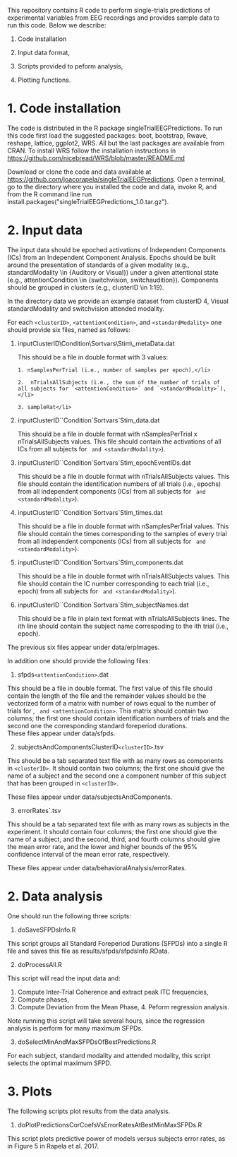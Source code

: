 This repository contains R code to perform single-trials predictions of
experimental variables from EEG recordings and provides sample data to run this
code. Below we describe:

1. Code installation

2. Input data format,

3. Scripts provided to peform analysis,

4. Plotting functions.

# 1. Code installation

The code is distributed in the R package singleTrialEEGPredictions. To run
this code first load the suggested packages: boot, bootstrap, Rwave, reshape,
lattice, ggplot2, WRS. All but the last packages are available from CRAN. To
install WRS follow the installation
instructions in https://github.com/nicebread/WRS/blob/master/README.md

Download or clone the code and data available at
https://github.com/joacorapela/singleTrialEEGPredictions. Open a terminal, go
to the directory where you installed the code and data, invoke R, and from the
R command line run install.packages("singleTrialEEGPredictions_1.0.tar.gz").

# 2. Input data

The input data should be epoched activations of Independent Components (ICs)
from an Independent Component Analysis. Epochs should be built around the
presentation of standards of a given modality (e.g., standardModality \in
{Auditory or Visual}) under a given attentional state (e.g., attentionCondition
\in {switchvision, switchaudition}).  Components should be grouped in clusters
(e.g., clusterID \in 1:19).

In the directory data we provide an example dataset from clusterID 4, Visual
standardModality and switchvision attended modality.

For each `<clusterID>`, `<attentionCondition>`, and `<standardModality>` one
should provide six files, named as follows:

<ol>

<li> inputClusterID\<clusterID\>Condition\<attentionCondition]>Sortvars\<sortvar\><standardModality\>Stim\_metaData.dat

This should be a file in double format with 3 values: 

    1. nSamplesPerTrial (i.e., number of samples per epoch),</li>

    2.  nTrialsAllSubjects (i.e., the sum of the number of trials of all subjects for `<attentionCondition>` and `<standardModality>`),</li>

    3. sampleRat</li>

</li>

<li> inputClusterID`<clusterID>`Condition<attentionCondition>`Sortvars<sortvar><standardModality>`Stim_data.dat

This should be a file in double format with nSamplesPerTrial x
nTrialsAllSubjects values. This file should contain the activations of all ICs
from all subjects for <attentionCondition>` and <standardModality>`).
</li>

<li>  inputClusterID`<clusterID>`Condition<attentionCondition>`Sortvars<sortvar><standardModality>`Stim_epochEventIDs.dat

This should be a file in double format with nTrialsAllSubjects values. This file should contain the identification numbers of all trials (i.e., epochs) from all independent components (ICs) from all subjects for <attentionCondition>` and <standardModality>`).
</li>


<li>  inputClusterID`<clusterID>`Condition<attentionCondition>`Sortvars<sortvar><standardModality>`Stim_times.dat

This should be a file in double format with nSamplesPerTrial values. This file should contain the times corresponding to the samples of every trial from all independent components (ICs) from all subjects for <attentionCondition>` and <standardModality>`).
</li>


<li>  inputClusterID`<clusterID>`Condition<attentionCondition>`Sortvars<sortvar><standardModality>`Stim_components.dat

This should be a file in double format with nTrialsAllSubjects values. This file should contain the IC number corresponding to each trial (i.e., epoch) from all subjects for <attentionCondition>` and <standardModality>`).  
</li>

<li>  inputClusterID`<clusterID>`Condition<attentionCondition>`Sortvars<sortvar><standardModality>`Stim_subjectNames.dat

This should be a file in plain text format with nTrialsAllSubjects lines.  The ith line should contain the subject name correspoding to the ith trial (i.e., epoch).
</li>

</ol>

The previous six files appear under data/erpImages.

In addition one should provide the following files:

1.  sfpds<subjectName><standardModality>`<attentionCondition>`.dat

This should be a file in double format. The first value of this file should contain the length of the file and the remainder values should be the vectorized form of a matrix with number of rows equal to the number of trials for <subjectName>, <sandardModality>` and <attentionCondition>`. This matrix should contain two columns; the first one should contain identification numbers of trials and the second one the corresponding standard foreperiod durations.  
These files appear under data/sfpds.

2. subjectsAndComponentsClusterID`<clusterID>`.tsv

This should be a tab separated text file with as many rows as components in `<clusterID>`. It should contain two columns; the first one should give the name of a subject and the second one a component number of this subject that has been grouped in `<clusterID>`.

These files appear under data/subjectsAndComponents.

3. errorRates<condition>`.tsv
 
This should be a tab separated text file with as many rows as subjects in the experiment. It should contain four columns; the first one should give the name of a subject, and the second, third, and fourth columns should give the mean error rate, and the lower and higher bounds of the 95% confidence interval of the mean error rate, respectively.

These files appear under data/behavioralAnalysis/errorRates.

# 2. Data analysis

One should run the following three scripts:

1. doSaveSFPDsInfo.R

This script groups all Standard Foreperiod Durations (SFPDs) into a single R file and saves this file as results/sfpds/sfpdsInfo.RData.

2. doProcessAll.R

This script will read the input data and:
1. Compute Inter-Trial Coherence and extract peak ITC frequencies,
2. Compute phases,
3. Compute Deviation from the Mean Phase,
    4. Peform regression analysis.

Note running this script will take several hours, since the regression analysis is perform for many maximum SFPDs.

3. doSelectMinAndMaxSFPDsOfBestPredictions.R

For each subject, standard modality and attended modality, this script selects the optimal maximum SFPD.

# 3. Plots

The following scripts plot results from the data analysis.

1. doPlotPredictionsCorCoefsVsErrorRatesAtBestMinMaxSFPDs.R

This script plots predictive power of models versus subjects error rates, as in Figure 5 in Rapela et al. 2017.

